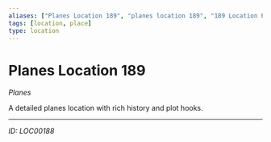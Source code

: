 ```yaml
---
aliases: ["Planes Location 189", "planes location 189", "189 Location Planes"]
tags: [location, place]
type: location
---
```


# Planes Location 189

*Planes*

A detailed planes location with rich history and plot hooks.

---
*ID: LOC00188*